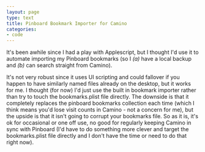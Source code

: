 ```yaml
---
layout: page
type: text
title: Pinboard Bookmark Importer for Camino
categories: 
- code
---
```

It's been awhile since I had a play with Applescript, but I thought I'd use it to automate importing my Pinboard bookmarks (so I _(a)_ have a local backup and _(b)_ can search straight from Camino).

<script src="https://gist.github.com/835932.js?file=gistfile1.scpt"></script>

It's not very robust since it uses UI scripting and could fallover if you happen to have similarly named files already on the desktop, but it works for me. I thought (for now) I'd just use the built in bookmark importer rather than try to touch the bookmarks.plist file directly. The downside is that it completely replaces the pinboard bookmarks collection each time (which I think means you'd lose visit counts in Camino - not a concern for me), but the upside is that it isn't going to corrupt your bookmarks file. So as it is, it's ok for occasional or one off use, no good for regularly keeping Camino in sync with Pinboard (I'd have to do something more clever and target the bookmarks.plist file directly and I don't have the time or need to do that right now).